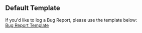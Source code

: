 
## Default Template 

If you'd like to log a Bug Report, please use the template below:        
[Bug Report Template](?expand=1&template=bug.md)
